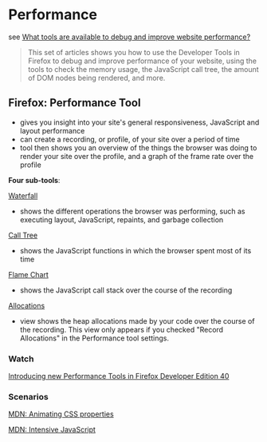 # Performance

see [What tools are available to debug and improve website performance?](https://developer.mozilla.org/en-US/docs/Tools/Performance)

> This set of articles shows you how to use the Developer Tools in Firefox to debug and improve performance of your website, using the tools to check the memory usage, the JavaScript call tree, the amount of DOM nodes being rendered, and more.

## Firefox: Performance Tool

- gives you insight into your site's general responsiveness, JavaScript and layout performance
- can create a recording, or profile, of your site over a period of time
- tool then shows you an overview of the things the browser was doing to render your site over the profile, and a graph of the frame rate over the profile

**Four sub-tools**:

[Waterfall](https://developer.mozilla.org/en-US/docs/Tools/Performance/Waterfall)

- shows the different operations the browser was performing, such as executing layout, JavaScript, repaints, and garbage collection

[Call Tree](https://developer.mozilla.org/en-US/docs/Tools/Performance/Call_Tree)

- shows the JavaScript functions in which the browser spent most of its time

[Flame Chart](https://developer.mozilla.org/en-US/docs/Tools/Performance/Flame_Chart)

- shows the JavaScript call stack over the course of the recording

[Allocations](https://developer.mozilla.org/en-US/docs/Tools/Performance/Allocations)

- view shows the heap allocations made by your code over the course of the recording. This view only appears if you checked "Record Allocations" in the Performance tool settings.

### Watch

[Introducing new Performance Tools in Firefox Developer Edition 40](https://www.youtube.com/watch?v=WBmttwfA_k8&feature=youtu.be)

### Scenarios

[MDN: Animating CSS properties](https://developer.mozilla.org/en-US/docs/Tools/Performance/Scenarios/Animating_CSS_properties)

[MDN: Intensive JavaScript](https://developer.mozilla.org/en-US/docs/Tools/Performance/Scenarios/Intensive_JavaScript)